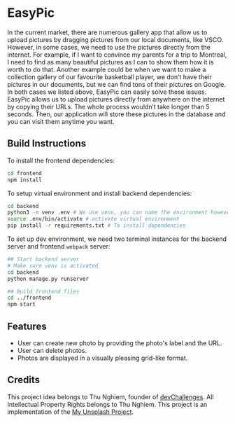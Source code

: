 # EasyPic

In the current market, there are numerous gallery app that allow us to upload pictures by dragging pictures from our local documents, like VSCO. However, in some cases, we need to use the pictures directly from the internet. For example, if I want to convince my parents for a trip to Montreal, I need to find as many beautiful pictures as I can to show them how it is worth to do that. Another example could be when we want to make a collection gallery of our favourite basketball player, we don’t have their pictures in our documents, but we can find tons of their pictures on Google. In both cases we listed above, EasyPic can easily solve these issues. EasyPic allows us to upload pictures directly from anywhere on the internet by copying their URLs. The whole process wouldn’t take longer than 5 seconds. Then, our application will store these pictures in the database and you can visit them anytime you want.

## Build Instructions

To install the frontend dependencies:

```bash
cd frontend
npm install
```

To setup virtual environment and install backend dependencies:

```bash
cd backend
python3 -m venv .env # We use venv, you can name the environment however you want
source .env/bin/activate # activate virtual environment
pip install -r requirements.txt # To install dependencies
```

To set up dev environment, we need two terminal instances for the backend server and frontend `webpack` server:

```bash
## Start backend server
# Make sure venv is activated
cd backend
python manage.py runserver

## Build frontend files
cd ../frontend
npm start
```

## Features

- User can create new photo by providing the photo's label and the URL.
- User can delete photos.
- Photos are displayed in a visually pleasing grid-like format.

## Credits

This project idea belongs to Thu Nghiem, founder of [devChallenges](https://devchallenges.io/). All Intellectual Property Rights belongs to Thu Nghiem. This project is an implementation of the [My Unsplash Project](https://devchallenges.io/challenges/rYyhwJAxMfES5jNQ9YsP).

